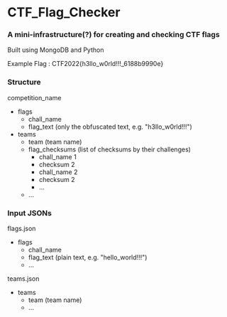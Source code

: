 # CTF_Flag_Checker

### A mini-infrastructure(?) for creating and checking CTF flags
Built using MongoDB and Python

Example Flag : CTF2022{h3llo_w0rld!!!_6188b9990e}

### Structure
competition_name
- flags
  - chall_name
  - flag_text (only the obfuscated text, e.g. "h3llo_w0rld!!!")
- teams
  - team (team name)
  - flag_checksums (list of checksums by their challenges)
    - chall_name 1
    - checksum 2
    - chall_name 2
    - checksum 2
    - ...
  - ...

### Input JSONs
flags.json
- flags
  - chall_name
  - flag_text (plain text, e.g. "hello_world!!!")
  - ...

teams.json
- teams
  - team (team name)
  - ...
